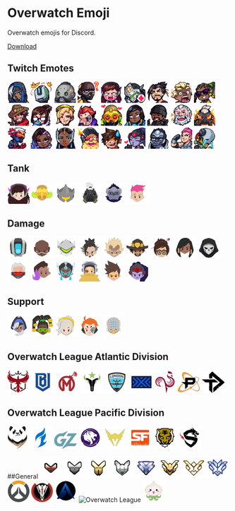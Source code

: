 # Overwatch Emoji
Overwatch emojis for Discord.

[Download](https://github.com/Kala30/overwatch-emoji/archive/master.zip)

## Twitch Emotes
![Ana](Preview/ana.png) ![Bastion](Preview/bastion.png) ![B.O.B.](Preview/bob.png) ![Doomfist](Preview/doomfist.png) ![D.Va](Preview/dva.png) ![Genji](Preview/genji.png) ![Hanzo](Preview/hanzo.png) ![Junkrat](Preview/junkrat.png) ![Lúcio](Preview/lucio.png) ![McCree](Preview/mccree.png) ![Mei](Preview/mei.png) ![Mercy](Preview/mercy.png) ![Moira](Preview/moira.png) ![Orisa](Preview/orisa.png) ![Pharah](Preview/pharah.png) ![Reaper](Preview/reaper.png) ![Reinhardt](Preview/reinhardt.png) ![Roadhog](Preview/roadhog.png) ![Soldier: 76](Preview/soldier76.png) ![Sombra](Preview/sombra.png) ![Symmetra](Preview/symmetra.png) ![Torbjorn](Preview/torbjorn.png) ![Tracer](Preview/tracer.png) ![Widowmaker](Preview/widowmaker.png) ![Winston](Preview/winston.png) ![Zarya](Preview/zarya.png) ![Zenyatta](Preview/zenyatta.png)

## Tank
![D.Va](Preview/dva-cute.png) ![Orisa](Preview/orisa-cute.png) ![Reinhardt](Preview/reinhardt-cute.png) ![Roadhog](Preview/roadhog-cute.png) ![Winston](Preview/winston-cute.png) ![Zarya](Preview/zarya-cute.png)

## Damage
![Bastion](Preview/bastion-cute.png) ![Doomfist](Preview/doomfist-cute.png) ![Genji](Preview/genji-cute.png) ![Hanzo](Preview/hanzo-cute.png) ![Junkrat](Preview/junkrat-cute.png) ![McCree](Preview/mccree-cute.png) ![Mei](Preview/mei-cute.png) ![Pharah](Preview/pharah-cute.png) ![Reaper](Preview/reaper-cute.png) ![Soldier: 76](Preview/soldier76-cute.png) ![Sombra](Preview/sombra-cute.png) ![Symmetra](Preview/symmetra-cute.png) ![Torbjorn](Preview/torbjorn-cute.png) ![Tracer](Preview/tracer-cute.png) ![Widowmaker](Preview/widowmaker-cute.png)

## Support
![Ana](Preview/ana-cute.png) ![Lúcio](Preview/lucio-cute.png) ![Mercy](Preview/mercy-cute.png) ![Moira](Preview/moira-cute.png) ![Zenyatta](Preview/zenyatta-cute.png)

## Overwatch League Atlantic Division
![Atlanta Reign](Preview/reign.png) ![Boston Uprising](Preview/uprising.png) ![Florida Mayhem](Preview/mayhem.png) ![Houston Outlaws](Preview/outlaws.png) ![London Spitfire](Preview/spitfire.png) ![New York Excelsior](Preview/excelsior.png) ![Paris Eternal](Preview/eternal.png) ![Philadelphia Fusion](Preview/fusion.png) ![Toronto Defiant](Preview/defiant.png)

## Overwatch League Pacific Division
![Chengdu Hunters](Preview/hunters.png) ![Dallas Fuel](Preview/fuel.png) ![Guangzhou Charge](Preview/charge.png) ![Los Angeles Gladiators](Preview/gladiators.png) ![LA Valiant](Preview/valiant.png) ![San Francisco Shock](Preview/shock.png) ![Seoul Dynasty](Preview/dynasty.png) ![Shanghai Dragons](Preview/dragons.png)

##General
![Bronze](Preview/bronze.png) ![Silver](Preview/silver.png) ![Gold](Preview/gold.png) ![Platinum](Preview/platinum.png) ![Diamond](Preview/diamond.png) ![Master](Preview/master.png) ![Grandmaster](Preview/grandmaster.png) ![Top 500](Preview/top500.png) ![Overwatch](Preview/overwatch.png) ![Blackwatch](Preview/blackwatch.png) ![Athena](Preview/athena.png) ![Overwatch League](Preview/overwatch_league) ![Pachimari](Preview/pachimari.png)